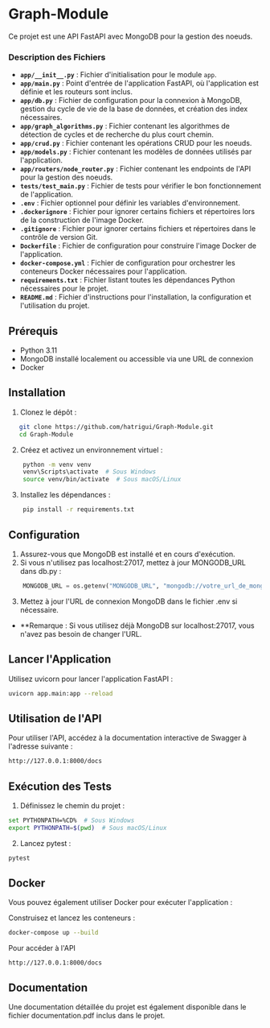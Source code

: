 # Graph-Module
Ce projet est une API FastAPI avec MongoDB pour la gestion des noeuds.

### Description des Fichiers

- **`app/__init__.py`** : Fichier d'initialisation pour le module `app`.
- **`app/main.py`** : Point d'entrée de l'application FastAPI, où l'application est définie et les routeurs sont inclus.
- **`app/db.py`** : Fichier de configuration pour la connexion à MongoDB, gestion du cycle de vie de la base de données, et création des index nécessaires.
- **`app/graph_algorithms.py`** : Fichier contenant les algorithmes de détection de cycles et de recherche du plus court chemin.
- **`app/crud.py`** : Fichier contenant les opérations CRUD pour les noeuds.
- **`app/models.py`** : Fichier contenant les modèles de données utilisés par l'application.
- **`app/routers/node_router.py`** : Fichier contenant les endpoints de l'API pour la gestion des noeuds.
- **`tests/test_main.py`** : Fichier de tests pour vérifier le bon fonctionnement de l'application.
- **`.env`** : Fichier optionnel pour définir les variables d'environnement.
- **`.dockerignore`** : Fichier pour ignorer certains fichiers et répertoires lors de la construction de l'image Docker.
- **`.gitignore`** : Fichier pour ignorer certains fichiers et répertoires dans le contrôle de version Git.
- **`Dockerfile`** : Fichier de configuration pour construire l'image Docker de l'application.
- **`docker-compose.yml`** : Fichier de configuration pour orchestrer les conteneurs Docker nécessaires pour l'application.
- **`requirements.txt`** : Fichier listant toutes les dépendances Python nécessaires pour le projet.
- **`README.md`** : Fichier d'instructions pour l'installation, la configuration et l'utilisation du projet.

## Prérequis

- Python 3.11
- MongoDB installé localement ou accessible via une URL de connexion
- Docker 

## Installation

1. Clonez le dépôt :
```bash
   git clone https://github.com/hatrigui/Graph-Module.git
   cd Graph-Module
```
   
2. Créez et activez un environnement virtuel :
```bash
    python -m venv venv
    venv\Scripts\activate  # Sous Windows
    source venv/bin/activate  # Sous macOS/Linux
```

3. Installez les dépendances :
```bash
    pip install -r requirements.txt
```

## Configuration

1. Assurez-vous que MongoDB est installé et en cours d'exécution.
2. Si vous n'utilisez pas localhost:27017, mettez à jour MONGODB_URL dans db.py :
```python
    MONGODB_URL = os.getenv("MONGODB_URL", "mongodb://votre_url_de_mongodb:27017/graphdb")
```
3. Mettez à jour l'URL de connexion MongoDB dans le fichier .env si nécessaire.

- **Remarque : Si vous utilisez déjà MongoDB sur localhost:27017, vous n'avez pas besoin de changer l'URL.

## Lancer l'Application
Utilisez uvicorn pour lancer l'application FastAPI :
```bash
uvicorn app.main:app --reload
```
## Utilisation de l'API
Pour utiliser l'API, accédez à la documentation interactive de Swagger à l'adresse suivante :

```bash
http://127.0.0.1:8000/docs
```

## Exécution des Tests
1. Définissez le chemin du projet :

```bash
set PYTHONPATH=%CD%  # Sous Windows
export PYTHONPATH=$(pwd)  # Sous macOS/Linux
```
2. Lancez pytest :
```bash
pytest
```
## Docker
Vous pouvez également utiliser Docker pour exécuter l'application :

Construisez et lancez les conteneurs :

```bash
docker-compose up --build
```

Pour accéder à l'API

```arduino
http://127.0.0.1:8000/docs
```


## Documentation
Une documentation détaillée du projet est également disponible dans le fichier documentation.pdf inclus dans le projet.




